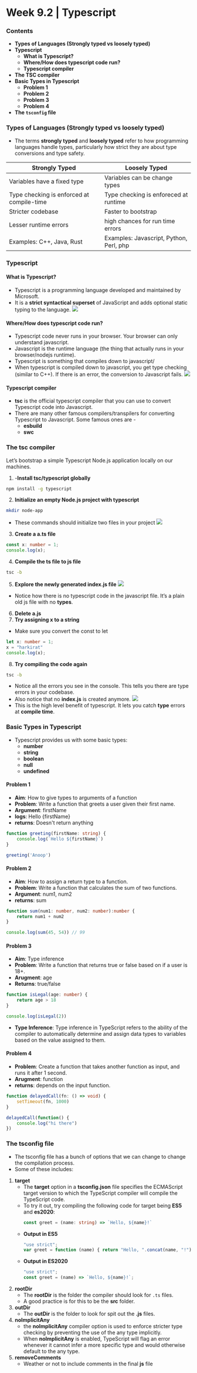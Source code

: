 # Week 9.2 | Typescript

### Contents
- **Types of Languages (Strongly typed vs loosely typed)**
- **Typescript**
    - **What is Typescript?**
    - **Where/How does typescript code run?**
    - **Typescript compiler**
- **The TSC compiler**
- **Basic Types in Typescript**
    - **Problem 1**
    - **Problem 2**
    - **Problem 3**
    - **Problem 4**
- **The ```tsconfig``` file**

### Types of Languages (Strongly typed vs loosely typed)
- The terms **strongly typed** and **loosely typed** refer to how programming languages handle types, particularly how strict they are about type conversions and type safety.

| Strongly Typed                            | Loosely Typed                             |
|-------------------------------------------|-------------------------------------------|
| Variables have a fixed type               | Variables can be change types             |
| Type checking is enforced at compile-time | Type checking is enforeced at runtime     |
| Stricter codebase                         | Faster to bootstrap                       |
| Lesser runtime errors                     | high chances for run time errors          |
| Examples: C++, Java, Rust                 | Examples: Javascript, Python, Perl, php   |

### Typescript
#### What is Typescript?
- Typescript is a programming language developed and maintained by Microsoft.
- It is a **strict syntactical superset** of JavaScript and adds optional static typing to the language.
![](images/typescript.png)

#### Where/How does typescript code run?
- Typescript code never runs in your browser. Your browser can only understand javascript. 
- Javascript is the runtime language (the thing that actually runs in your browser/nodejs runtime).
- Typescript is something that compiles down to javascript/
- When typescript is compiled down to javascript, you get type checking (similar to C++). If there is an error, the conversion to Javascript fails.
![](images/typescript-workflow.png)

#### Typescript compiler
- **tsc** is the official typescript compiler that you can use to convert Typescript code into Javascript.
- There are many other famous compilers/transpilers for converting Typescript to Javascript. Some famous ones are - 
    - **esbuild**
    - **swc**

### The tsc compiler
Let’s bootstrap a simple Typescript Node.js application locally on our machines.
1.  -**Install tsc/typescript globally**
```bash 
npm install -g typescript
```
2. **Initialize an empty Node.js project with typescript**
``` bash
mkdir node-app
```
- These commands should initialize two files in your project
![](images/node-app-ls.png)
3. **Create a a.ts file**
```typescript
const x: number = 1;
console.log(x);
```
4. **Compile the ts file to js file**
```bash
tsc -b
```
5. **Explore the newly generated index.js file**
![](images/transpile.png)
- Notice how there is no typescript code in the javascript file. It’s a plain old js file with no **types**.
6. **Delete a.js**
7. **Try assigning x to a string**
- Make sure you convert the const to let
```typescript
let x: number = 1;
x = "harkirat"
console.log(x);
```
8. **Try compiling the code again**
```bash 
tsc -b
```
- Notice all the errors you see in the console. This tells you there are type errors in your codebase.
- Also notice that no **index.js** is created anymore.
![](images/error.png)
- This is the high level benefit of typescript. It lets you catch **type** errors at **compile time**.


### Basic Types in Typescript
- Typescript provides us with some basic types:
    - **number**
    - **string**
    - **boolean**
    - **null**
    - **undefined**

#### Problem 1
- **Aim**: How to give types to arguments of a function
- **Problem**: Write a function that greets a user given their first name.
- **Argument**: firstName
- **logs**: Hello {firstName} 
- **returns**: Doesn't return anything

```typescript
function greeting(firstName: string) {
    console.log(`Hello ${firstName}`)
}

greeting('Anoop')
```

#### Problem 2
- **Aim**: How to assign a return type to a function.
- **Problem**: Write a function that calculates the sum of two functions.
- **Argument**: num1, num2
- **returns**: sum
```typescript
function sum(num1: number, num2: number):number {
    return num1 + num2
}

console.log(sum(45, 54)) // 99
```
#### Problem 3
- **Aim**: Type inference
- **Problem**: Write a function that returns true or false based on if a user is 18+.
- **Arugment**: age
- **Returns**: true/false 
```typescript
function isLegal(age: number) {
    return age > 18
}

console.log(isLegal(2))
```
- **Type Inference**: Type inference in TypeScript refers to the ability of the compiler to automatically determine and assign data types to variables based on the value assigned to them. 

#### Problem 4
- **Problem**: Create a function that takes another function as input, and runs it after 1 second.
- **Arugment**: function
- **returns**: depends on the input function.

```typescript
function delayedCall(fn: () => void) {
    setTimeout(fn, 1000)
}

delayedCall(function() {
    console.log("hi there")
})
```

### The tsconfig file
- The tsconfig file has a bunch of options that we can change to change the compilation process.
- Some of these includes:
1. **target**
    - The **target** option in a **tsconfig.json** file specifies the ECMAScript target version to which the TypeScript compiler will compile the TypeScript code.
    - To try it out, try compiling the following code for target being **ES5** and **es2020**:
        ```typescript
        const greet = (name: string) => `Hello, ${name}!`
        ```
    - **Output in ES5**
        ```js
        "use strict";
        var greet = function (name) { return "Hello, ".concat(name, "!"); };
        ```
    - **Output in ES2020**
        ```js
        "use strict";
        const greet = (name) => `Hello, ${name}!`;
        ```
2. **rootDir**
    - The **rootDir** is the folder the compiler should look for ```.ts``` files.
    - A good practice is for this to be the **src** folder.
3. **outDir**
    - The **outDir** is the folder to look for spit out the **.js** files. 
4. **noImplicitAny**
    - the **noImplicitAny** compiler option is used to enforce stricter type checking by preventing the use of the any type implicitly.
    - When **noImplicitAny** is enabled, TypeScript will flag an error whenever it cannot infer a more specific type and would otherwise default to the any type.
5. **removeComments**
    - Weather or not to include comments in the final **js** file
